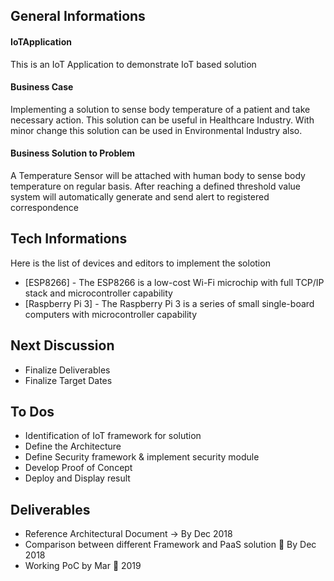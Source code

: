 ## General Informations

#### IoTApplication
This is an IoT Application to demonstrate IoT based solution

#### Business Case
Implementing a solution to sense body temperature of a patient and take necessary action. This solution can be useful in Healthcare Industry. With minor change this solution can be used in Environmental Industry also.

#### Business Solution to Problem
A Temperature Sensor will be attached with human body to sense body temperature on regular basis. After reaching a defined threshold value system will automatically generate and send alert to registered correspondence 



## Tech Informations

Here is the list of devices and editors to implement the solotion

* [ESP8266] - The ESP8266 is a low-cost Wi-Fi microchip with full TCP/IP stack and microcontroller capability 
* [Raspberry Pi 3] - The Raspberry Pi 3 is a series of small single-board computers with microcontroller capability 






## Next Discussion

  - Finalize Deliverables
  - Finalize Target Dates



## To Dos

  - Identification of IoT framework for solution
  - Define the Architecture
  - Define Security framework & implement security module
  - Develop Proof of Concept
  - Deploy and  Display result

## Deliverables

  - Reference Architectural Document -> By Dec 2018
  - Comparison between different Framework and PaaS solution  By Dec 2018
  - Working PoC by Mar  2019
